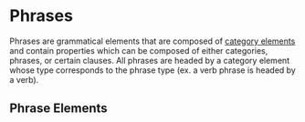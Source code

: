 # Phrases
Phrases are grammatical elements that are composed of [category elements](/element/category) and contain properties which can be composed of either categories, phrases, or certain clauses. All phrases are headed by a category element whose type corresponds to the phrase type (ex. a verb phrase is headed by a verb).

## Phrase Elements
<!-- +phraseList -->